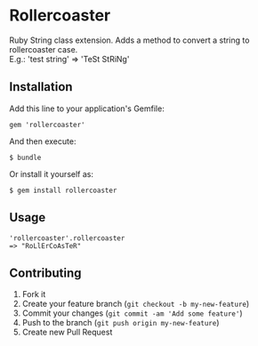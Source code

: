 # Rollercoaster

Ruby String class extension. Adds a method to convert a string to rollercoaster case. <br />
E.g.: 'test string' => 'TeSt StRiNg'

## Installation

Add this line to your application's Gemfile:

    gem 'rollercoaster'

And then execute:

    $ bundle

Or install it yourself as:

    $ gem install rollercoaster

## Usage

    'rollercoaster'.rollercoaster
    => "RoLlErCoAsTeR"

## Contributing

1. Fork it
2. Create your feature branch (`git checkout -b my-new-feature`)
3. Commit your changes (`git commit -am 'Add some feature'`)
4. Push to the branch (`git push origin my-new-feature`)
5. Create new Pull Request

